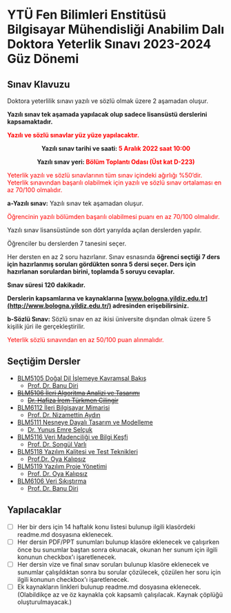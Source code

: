 # YTÜ Fen Bilimleri Enstitüsü Bilgisayar Mühendisliği Anabilim Dalı Doktora Yeterlik Sınavı 2023-2024 Güz Dönemi

## Sınav Klavuzu

Doktora yeterlilik sınavı yazılı ve sözlü olmak üzere 2 aşamadan oluşur.

**Yazılı sınav tek aşamada yapılacak olup sadece lisansüstü derslerini kapsamaktadır.**

**<span style="color: red;">Yazılı ve sözlü sınavlar yüz yüze yapılacaktır.</span>**

<center>

**Yazılı sınav tarihi ve saati: <span style="color: red;">5 Aralık 2022 saat 10:00</span>**

**Yazılı sınav yeri: <span style="color: red;">Bölüm Toplantı Odası (Üst kat D-223)</span>**

</center>

<span style="color: red;">Yeterlik yazılı ve sözlü sınavlarının tüm sınav içindeki ağırlığı %50’dir. Yeterlik sınavından başarılı olabilmek için yazılı ve sözlü sınav ortalaması en az 70/100 olmalıdır.</span>

**a-Yazılı sınav:** Yazılı sınav tek aşamadan oluşur.

<span style="color: red;">Öğrencinin yazılı bölümden başarılı olabilmesi puanı en az 70/100 olmalıdır.</span>

Yazılı sınav lisansüstünde son dört yarıyılda açılan derslerden yapılır.

Öğrenciler bu derslerden 7 tanesini seçer.

Her dersten en az 2 soru hazırlanır. Sınav esnasında **öğrenci seçtiği 7 ders için hazırlanmış soruları gördükten sonra 5 dersi seçer. Ders için hazırlanan sorulardan birini, toplamda 5 soruyu cevaplar.**

**Sınav süresi 120 dakikadır.**

**Derslerin kapsamlarına ve kaynaklarına [www.bologna.yildiz.edu.tr](http://www.bologna.yildiz.edu.tr/) adresinden erişebilirsiniz.**

**b-Sözlü Sınav:** Sözlü sınav en az ikisi üniversite dışından olmak üzere 5 kişilik jüri ile gerçekleştirilir.

<span style="color: red;">Yeterlik sözlü sınavından en az 50/100 puan alınmalıdır.</span>

## Seçtiğim Dersler

- [BLM5105 Doğal Dil İşlemeye Kavramsal Bakış](BLM5105_Dogal_Dil_Islemeye_Kavramsal_Bakis)
  - [Prof. Dr. Banu Diri](https://avesis.yildiz.edu.tr/diri/documents)
- ~~[BLM5106 İleri Algoritma Analizi ve Tasarımı](BLM5106_Ileri_Algoritma_Analizi_ve_Tasarimi)~~
  - ~~[Dr. Hafiza İrem Türkmen Çilingir](https://avesis.yildiz.edu.tr/irem/documents)~~
- [BLM6112 İleri Bilgisayar Mimarisi](BLM6112_Ileri_Bilgisayar_Mimarisi)
  - [Prof. Dr. Nizamettin Aydın](https://www3.yildiz.edu.tr/~naydin/na_DaP.htm)
- [BLM5111 Nesneye Dayalı Tasarım ve Modelleme](BLM5111_Nesneye_Dayali_Tasarim_ve_Modelleme)
  - [Dr. Yunus Emre Selçuk](https://avesis.yildiz.edu.tr/yselcuk/dokumanlar)
- [BLM5116 Veri Madenciliği ve Bilgi Keşfi](BLM5116_Veri_Madenciligi_ve_Bilgi_Kesfi)
  - [Prof. Dr. Songül Varlı](https://avesis.yildiz.edu.tr/svarli/documents)
- [BLM5118 Yazılım Kalitesi ve Test Teknikleri](BLM5118_Yazilim_Kalitesi_ve_Test_Teknikleri)
  - [Prof.Dr. Oya Kalıpsız](https://avesis.yildiz.edu.tr/kalipsiz/documents)
- [BLM5119 Yazılım Proje Yönetimi](BLM5119_Yazilim_Proje_Yonetimi)
  - [Prof. Dr. Oya Kalıpsız](https://avesis.yildiz.edu.tr/kalipsiz/documents)
- [BLM6106 Veri Sıkıştırma](BLM6106_Veri_Sikistirma)
  - [Prof. Dr. Banu Diri](https://avesis.yildiz.edu.tr/diri/documents)

## Yapılacaklar

- [ ] Her bir ders için 14 haftalık konu listesi bulunup ilgili klasördeki readme.md dosyasına eklenecek.
- [ ] Her dersin PDF/PPT sunumları bulunup klasöre eklenecek ve çalışırken önce bu sunumlar baştan sonra okunacak, okunan her sunum için ilgili konunun checkbox'ı işaretlenecek.
- [ ] Her dersin vize ve final sınav soruları bulunup klasöre eklenecek ve sunumlar çalışıldıktan sonra bu sorular çözülecek, çözülen her soru için ilgili konunun checkbox'ı işaretlenecek.
- [ ] Ek kaynakların linkleri bulunup readme.md dosyasına eklenecek. (Olabildikçe az ve öz kaynakla çok kapsamlı çalışılacak. Kaynak çöplüğü oluşturulmayacak.)
